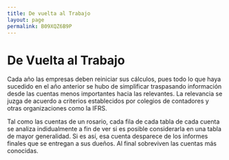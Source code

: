 ```yaml
---
title: De vuelta al Trabajo
layout: page
permalink: B09XQZ6B9P
---
```


# De Vuelta al Trabajo

Cada año las empresas deben reiniciar sus cálculos, pues todo lo que haya sucedido en el año anterior se hubo de simplificar traspasando información desde las cuentas menos importantes hacia las relevantes. La relevancia se juzga de acuerdo a criterios establecidos por colegios de contadores y otras organizaciones como la IFRS.

Tal como las cuentas de un rosario, cada fila de cada tabla de cada cuenta se analiza indidualmente a fin de ver si es posible considerarla en una tabla de mayor generalidad. Si es así, esa cuenta desparece de los informes finales que se entregan a sus dueños. Al final sobreviven las cuentas más conocidas.


